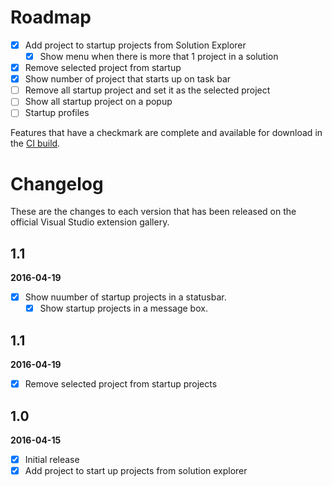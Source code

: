 # Roadmap

- [x] Add project to startup projects from Solution Explorer
    - [x] Show menu when there is more that 1 project in a solution 
- [x] Remove selected project from startup
- [x] Show number of project that starts up on task bar
- [ ] Remove all startup project and set it as the selected project
- [ ] Show all startup project on a popup
- [ ] Startup profiles 

Features that have a checkmark are complete and available for
download in the
[CI build](http://vsixgallery.com/extension/00302942-1ef6-4dcd-b25c-a82e02a661f9/).

# Changelog

These are the changes to each version that has been released
on the official Visual Studio extension gallery.
## 1.1
**2016-04-19**

- [x] Show nuumber of startup projects in a statusbar.
    - [x] Show startup projects in a message box.

## 1.1
**2016-04-19**

- [x] Remove selected project from startup projects

## 1.0

**2016-04-15**

- [x] Initial release
- [x] Add project to start up projects from solution explorer